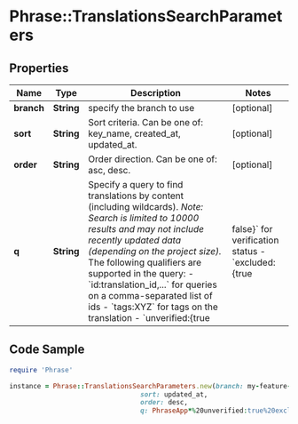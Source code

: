 # Phrase::TranslationsSearchParameters

## Properties

Name | Type | Description | Notes
------------ | ------------- | ------------- | -------------
**branch** | **String** | specify the branch to use | [optional] 
**sort** | **String** | Sort criteria. Can be one of: key_name, created_at, updated_at. | [optional] 
**order** | **String** | Order direction. Can be one of: asc, desc. | [optional] 
**q** | **String** | Specify a query to find translations by content (including wildcards).  *Note: Search is limited to 10000 results and may not include recently updated data (depending on the project size).*  The following qualifiers are supported in the query:  - &#x60;id:translation_id,...&#x60; for queries on a comma-separated list of ids - &#x60;tags:XYZ&#x60; for tags on the translation - &#x60;unverified:{true|false}&#x60; for verification status - &#x60;excluded:{true|false}&#x60; for exclusion status - &#x60;updated_at:{&gt;&#x3D;|&lt;&#x3D;}2013-02-21T00:00:00Z&#x60; for date range queries  Find more examples [here](/en/api/strings/usage-examples).  | [optional] 

## Code Sample

```ruby
require 'Phrase'

instance = Phrase::TranslationsSearchParameters.new(branch: my-feature-branch,
                                 sort: updated_at,
                                 order: desc,
                                 q: PhraseApp*%20unverified:true%20excluded:true%20tags:feature,center)
```


